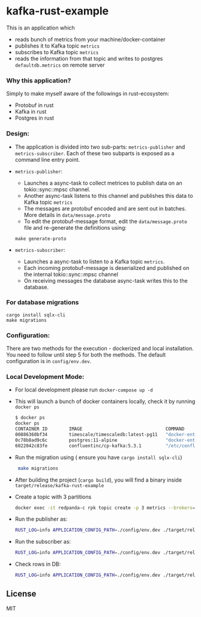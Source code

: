 # kafka-rust-example

This is an application which

- reads bunch of metrics from your machine/docker-container
- publishes it to Kafka topic `metrics`
- subscribes to Kafka topic `metrics`
- reads the information from that topic and writes to postgres `defaultdb.metrics` on remote server

### Why this application?

Simply to make myself aware of the followings in rust-ecosystem:

- Protobuf in rust
- Kafka in rust
- Postgres in rust

### Design:

- The application is divided into two sub-parts: `metrics-publisher` and `metrics-subscriber`. Each of these two subparts is exposed as a command line entry point.

- `metrics-publisher`:

  - Launches a async-task to collect metrices to publish data on an tokio::sync::mpsc channel.
  - Another async-task listens to this channel and publishes this data to Kafka topic `metrics`
  - The messages are protobuf encoded and are sent out in batches. More details in `data/message.proto`
  - To edit the protobuf-message format, edit the `data/message.proto` file and re-generate the definitions using:

  ```
  make generate-proto
  ```

- `metrics-subscriber`:
  - Launches a async-task to listen to a Kafka topic `metrics`.
  - Each incoming protobuf-message is deserialized and published on the internal tokio::sync::mpsc channel
  - On receiving messages the database async-task writes this to the database.

### For database migrations
```
cargo install sqlx-cli
make migrations
```
### Configuration:

There are two methods for the execution - dockerized and local installation. You need to follow until step 5 for both the methods.
The default configuration is in `config/env.dev`.

### Local Development Mode:

- For local development please run `docker-compose up -d`
- This will launch a bunch of docker containers locally, check it by running `docker ps`

  ```bash
  $ docker ps
  docker ps
  CONTAINER ID        IMAGE                               COMMAND                  PORTS                      NAMES
  00886360bf34        timescale/timescaledb:latest-pg11   "docker-entrypoint.s…"   0.0.0.0:5432->5432/tcp     timescale-db
  0c78b8ad9c6c        postgres:11-alpine                  "docker-entrypoint.s…"   0.0.0.0:54321->5432/tcp    pg-docker
  6022042c83fe        confluentinc/cp-kafka:5.3.1         "/etc/confluent/dock…"   0.0.0.0:9092->9092/tcp     kafka

  ```

- Run the migration using ( ensure you have `cargo install sqlx-cli`)

  ```bash
   make migrations
  ```

- After building the project (`cargo build`), you will find a binary inside `target/release/kafka-rust-example`
- Create a topic with 3 partitions

  ```bash
  docker exec -it redpanda-c rpk topic create -p 3 metrics --brokers=localhost:9092
  ```
  
- Run the publisher as:

  ```bash
  RUST_LOG=info APPLICATION_CONFIG_PATH=./config/env.dev ./target/release/kafka-rust-example metrics-publisher
  ```

- Run the subscriber as:

  ```bash
  RUST_LOG=info APPLICATION_CONFIG_PATH=./config/env.dev ./target/release/kafka-rust-example metrics-subscriber
  ```

- Check rows in DB:

  ```bash
  RUST_LOG=info APPLICATION_CONFIG_PATH=./config/env.dev ./target/release/kafka-rust-example check-db-data
  ```

## License

MIT
